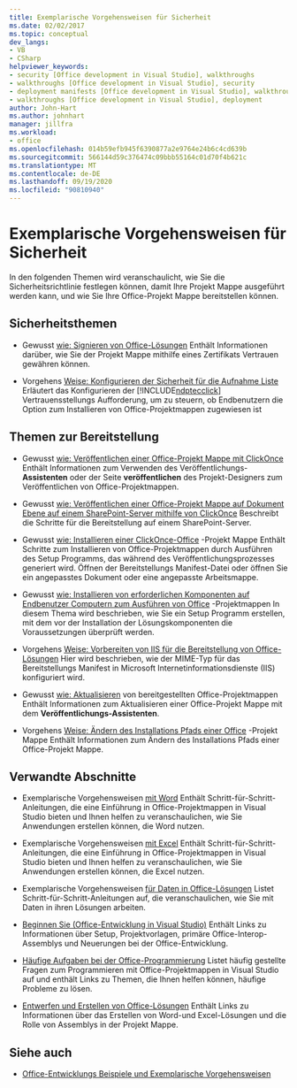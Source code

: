 ```yaml
---
title: Exemplarische Vorgehensweisen für Sicherheit
ms.date: 02/02/2017
ms.topic: conceptual
dev_langs:
- VB
- CSharp
helpviewer_keywords:
- security [Office development in Visual Studio], walkthroughs
- walkthroughs [Office development in Visual Studio], security
- deployment manifests [Office development in Visual Studio], walkthroughs
- walkthroughs [Office development in Visual Studio], deployment
author: John-Hart
ms.author: johnhart
manager: jillfra
ms.workload:
- office
ms.openlocfilehash: 014b59efb945f6390877a2e9764e24b6c4cd639b
ms.sourcegitcommit: 566144d59c376474c09bbb55164c01d70f4b621c
ms.translationtype: MT
ms.contentlocale: de-DE
ms.lasthandoff: 09/19/2020
ms.locfileid: "90810940"
---
```

# <a name="security-and-deployment-walkthroughs"></a>Exemplarische Vorgehensweisen für Sicherheit
  In den folgenden Themen wird veranschaulicht, wie Sie die Sicherheitsrichtlinie festlegen können, damit Ihre Projekt Mappe ausgeführt werden kann, und wie Sie Ihre Office-Projekt Mappe bereitstellen können.

## <a name="security-topics"></a>Sicherheitsthemen
- Gewusst [wie: Signieren von Office-Lösungen](../vsto/how-to-sign-office-solutions.md) Enthält Informationen darüber, wie Sie der Projekt Mappe mithilfe eines Zertifikats Vertrauen gewähren können.

- Vorgehens [Weise: Konfigurieren der Sicherheit für die Aufnahme Liste](../vsto/how-to-configure-inclusion-list-security.md) Erläutert das Konfigurieren der [!INCLUDE[ndptecclick](../vsto/includes/ndptecclick-md.md)] Vertrauensstellungs Aufforderung, um zu steuern, ob Endbenutzern die Option zum Installieren von Office-Projektmappen zugewiesen ist

## <a name="deployment-topics"></a>Themen zur Bereitstellung
- Gewusst [wie: Veröffentlichen einer Office-Projekt Mappe mit ClickOnce](/previous-versions/bb386095(v=vs.110)) Enthält Informationen zum Verwenden des Veröffentlichungs- **Assistenten** oder der Seite **veröffentlichen** des Projekt-Designers zum Veröffentlichen von Office-Projektmappen.

- Gewusst [wie: Veröffentlichen einer Office-Projekt Mappe auf Dokument Ebene auf einem SharePoint-Server mithilfe von ClickOnce](/previous-versions/bb608595(v=vs.110)) Beschreibt die Schritte für die Bereitstellung auf einem SharePoint-Server.

- Gewusst [wie: Installieren einer ClickOnce-Office](/previous-versions/bb608592(v=vs.110)) -Projekt Mappe Enthält Schritte zum Installieren von Office-Projektmappen durch Ausführen des Setup Programms, das während des Veröffentlichungsprozesses generiert wird. Öffnen der Bereitstellungs Manifest-Datei oder öffnen Sie ein angepasstes Dokument oder eine angepasste Arbeitsmappe.

- Gewusst [wie: Installieren von erforderlichen Komponenten auf Endbenutzer Computern zum Ausführen von Office](/previous-versions/bb608608(v=vs.110)) -Projektmappen In diesem Thema wird beschrieben, wie Sie ein Setup Programm erstellen, mit dem vor der Installation der Lösungskomponenten die Voraussetzungen überprüft werden.

- Vorgehens [Weise: Vorbereiten von IIS für die Bereitstellung von Office-Lösungen](/previous-versions/bb608629(v=vs.110)) Hier wird beschrieben, wie der MIME-Typ für das Bereitstellungs Manifest in Microsoft Internetinformationsdienste (IIS) konfiguriert wird.

- Gewusst [wie: Aktualisieren](/previous-versions/bb157871(v=vs.110)) von bereitgestellten Office-Projektmappen Enthält Informationen zum Aktualisieren einer Office-Projekt Mappe mit dem **Veröffentlichungs-Assistenten**.

- Vorgehens [Weise: Ändern des Installations Pfads einer Office](/previous-versions/bb608626(v=vs.110)) -Projekt Mappe Enthält Informationen zum Ändern des Installations Pfads einer Office-Projekt Mappe.

## <a name="related-sections"></a>Verwandte Abschnitte
- Exemplarische Vorgehensweisen [mit Word](../vsto/walkthroughs-using-word.md) Enthält Schritt-für-Schritt-Anleitungen, die eine Einführung in Office-Projektmappen in Visual Studio bieten und Ihnen helfen zu veranschaulichen, wie Sie Anwendungen erstellen können, die Word nutzen.

- Exemplarische Vorgehensweisen [mit Excel](../vsto/walkthroughs-using-excel.md) Enthält Schritt-für-Schritt-Anleitungen, die eine Einführung in Office-Projektmappen in Visual Studio bieten und Ihnen helfen zu veranschaulichen, wie Sie Anwendungen erstellen können, die Excel nutzen.

- Exemplarische Vorgehensweisen [für Daten in Office-Lösungen](../vsto/data-in-office-solutions-walkthroughs.md) Listet Schritt-für-Schritt-Anleitungen auf, die veranschaulichen, wie Sie mit Daten in ihren Lösungen arbeiten.

- [Beginnen Sie &#40;Office-Entwicklung in Visual Studio&#41;](../vsto/getting-started-office-development-in-visual-studio.md) Enthält Links zu Informationen über Setup, Projektvorlagen, primäre Office-Interop-Assemblys und Neuerungen bei der Office-Entwicklung.

- [Häufige Aufgaben bei der Office-Programmierung](../vsto/common-tasks-in-office-programming.md) Listet häufig gestellte Fragen zum Programmieren mit Office-Projektmappen in Visual Studio auf und enthält Links zu Themen, die Ihnen helfen können, häufige Probleme zu lösen.

- [Entwerfen und Erstellen von Office-Lösungen](../vsto/designing-and-creating-office-solutions.md) Enthält Links zu Informationen über das Erstellen von Word-und Excel-Lösungen und die Rolle von Assemblys in der Projekt Mappe.

## <a name="see-also"></a>Siehe auch
- [Office-Entwicklungs Beispiele und Exemplarische Vorgehensweisen](../vsto/office-development-samples-and-walkthroughs.md)